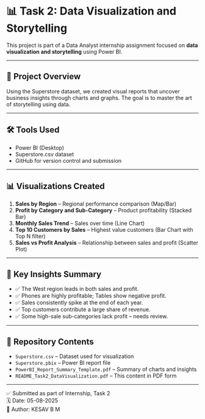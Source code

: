 # 📊 Task 2: Data Visualization and Storytelling

This project is part of a Data Analyst internship assignment focused on **data visualization and storytelling** using Power BI.

---

## 📌 Project Overview

Using the Superstore dataset, we created visual reports that uncover business insights through charts and graphs. The goal is to master the art of storytelling using data.

---

## 🛠 Tools Used
- Power BI (Desktop)
- Superstore.csv dataset
- GitHub for version control and submission

---

## 📊 Visualizations Created

1. **Sales by Region** – Regional performance comparison (Map/Bar)
2. **Profit by Category and Sub-Category** – Product profitability (Stacked Bar)
3. **Monthly Sales Trend** – Sales over time (Line Chart)
4. **Top 10 Customers by Sales** – Highest value customers (Bar Chart with Top N filter)
5. **Sales vs Profit Analysis** – Relationship between sales and profit (Scatter Plot)

---

## 🧠 Key Insights Summary

- ✅ The West region leads in both sales and profit.
- ✅ Phones are highly profitable; Tables show negative profit.
- ✅ Sales consistently spike at the end of each year.
- ✅ Top customers contribute a large share of revenue.
- ✅ Some high-sale sub-categories lack profit – needs review.

---

## 📂 Repository Contents

- `Superstore.csv` – Dataset used for visualization
- `Superstore.pbix` – Power BI report file
- `PowerBI_Report_Summary_Template.pdf` – Summary of charts and insights
- `README_Task2_DataVisualization.pdf` – This content in PDF form

---

✅ Submitted as part of Internship, Task 2  
🗓️ Date: 05-08-2025  
📧 Author: KESAV B M
